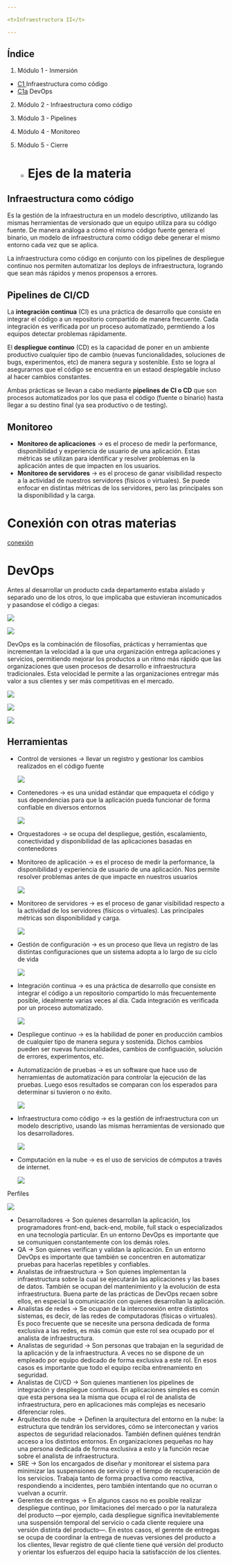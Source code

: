 ```yaml
---

<t>Infraestructura II</t>

---
```

## Índice

1. Módulo 1 - Inmersión
- [C1 ](#c1) Infraestructura como código
- [C1a](#c1a) DevOps
2. Módulo 2 - Infraestructura como código
3. Módulo 3 - Pipelines
4. Módulo 4 - Monitoreo
5. Módulo 5 - Cierre 

    - # Ejes de la materia
## Infraestructura como código <a id='c1'></a>

Es la gestión de la infraestructura en un modelo descriptivo, utilizando las mismas herramientas de versionado que un equipo utiliza para su código fuente. De manera análoga a cómo el mismo código fuente genera el binario, un modelo de infraestructura como código debe generar el mismo entorno cada vez que se aplica.

La infraestructura como código en conjunto con los pipelines de despliegue continuo nos permiten automatizar los deploys de infraestructura, logrando que sean más rápidos y menos propensos a errores.

## Pipelines de CI/CD

La **integración continua** (CI) es una práctica de desarrollo que consiste en integrar el código a un repositorio compartido de manera frecuente. Cada integración es verificada por un proceso automatizado, permtiendo a los equipos detectar problemas rápidamente.

El **despliegue continuo** (CD) es la capacidad de poner en un ambiente productivo cualquier tipo de cambio (nuevas funcionalidades, soluciones de bugs, experimentos, etc) de manera segura y sostenible. Esto se logra al asegurarnos que el código se encuentra en un estaod desplegable incluso al hacer cambios constantes.

Ambas prácticas se llevan a cabo mediante **pipelines de CI o CD** que son procesos automatizados por los que pasa el código (fuente o binario) hasta llegar a su destino final (ya sea productivo o de testing).

## Monitoreo

- **Monitoreo de aplicaciones** → es el proceso de medir la performance, disponibilidad y experiencia de usuario de una aplicación. Estas métricas se utilizan para identificar y resolver problemas en la aplicación antes de que impacten en los usuarios.
- **Monitoreo de servidores** → es el proceso de ganar visibilidad respecto a la actividad de nuestros servidores (físicos o virtuales). Se puede enfocar en distintas métricas de los servidores, pero las principales son la disponibilidad y la carga.

# Conexión con otras materias

[conexión](https://view.genial.ly/60fb526757ce830d9ce57554)

# DevOps <a id='c1a'></a> 

Antes al desarrollar un producto cada departamento estaba aislado y separado uno de los otros, lo que implicaba que estuvieran incomunicados y pasandose el código a ciegas:

![](./img/Untitled.png)

![](./img/Untitled%201.png)

DevOps es la combinación de filosofías, prácticas y herramientas que incrementan la velocidad a la que una organización entrega aplicaciones y servicios, permitiendo mejorar los productos a un ritmo más rápido que las organizaciones que usen procesos de desarrollo e infraestructura tradicionales. Esta velocidad le permite a las organizaciones entregar más valor a sus clientes y ser más competitivas en el mercado.

![](./img/Untitled%202.png)

![](./img/Untitled%203.png)

![](./img/Untitled%204.png)

## Herramientas

- Control de versiones → llevar un registro y gestionar los cambios realizados en el código fuente
    
   ![](./img/Untitled%205.png)
    
- Contenedores → es una unidad estándar que empaqueta el código y sus dependencias para que la aplicación pueda funcionar de forma confiable en diversos entornos
    
    ![](./img/Untitled%206.png)
    
- Orquestadores → se ocupa del despliegue, gestión, escalamiento, conectividad y disponibilidad de las aplicaciones basadas en contenedores
- Monitoreo de aplicación → es el proceso de medir la performance, la disponibilidad y experiencia de usuario de una aplicación. Nos permite resolver problemas antes de que impacte en nuestros usuarios
    
    ![](./img/Untitled%207.png)
    
- Monitoreo de servidores → es el proceso de ganar visibilidad respecto a la actividad de los servidores (físicos o virtuales). Las principales métricas son disponibilidad y carga.
    
    ![](./img/Untitled%208.png)
    
- Gestión de configuración → es un proceso que lleva un registro de las distintas configuraciones que un sistema adopta a lo largo de su ciclo de vida
    
    ![](./img/Untitled%209.png)
    
- Integración continua → es una práctica de desarrollo que consiste en integrar el código a un repositorio compartido lo más frecuentemente posible, idealmente varias veces al día. Cada integración es verificada por un proceso automatizado.
    
    ![](./img/Untitled%2010.png)
    
- Despliegue continuo → es la habilidad de poner en producción cambios de cualquier tipo de manera segura y sostenida. Dichos cambios pueden ser nuevas funcionalidades, cambios de configuación, solución de errores, experimentos, etc.
- Automatización de pruebas → es un software que hace uso de herramientas de automatización para controlar la ejecución de las pruebas. Luego esos resultados se comparan con los esperados para determinar si tuvieron o no éxito.
    
    ![](./img/Untitled%2011.png)
    
- Infraestructura como código → es la gestión de infraestructura con un modelo descriptivo, usando las mismas herramientas de versionado que los desarrolladores.
    
    ![](./img/Untitled%2012.png)
    
- Computación en la nube → es el uso de servicios de cómputos a través de internet.
    
    ![](./img/Untitled%2013.png)
    

Perfiles

![](./img/Untitled%2014.png)

- Desarrolladores → Son quienes desarrollan la aplicación, los programadores front-end, back-end, mobile, full stack o especializados en una tecnología particular. En un entorno DevOps es importante que se comuniquen constantemente con los demás roles.
- QA → Son quienes verifican y validan la aplicación. En un entorno DevOps es importante que también se concentren en automatizar pruebas para hacerlas repetibles y confiables.
- Analistas de infraestructura → Son quienes implementan la infraestructura sobre la cual se ejecutarán las aplicaciones y las bases de datos. También se ocupan del mantenimiento y la evolución de esta infraestructura. Buena parte de las prácticas de DevOps recaen sobre ellos, en especial la comunicación con quienes desarrollan la aplicación.
- Analistas de redes → Se ocupan de la interconexión entre distintos sistemas, es decir, de las redes de computadoras (físicas o virtuales). Es poco frecuente que se necesite una persona dedicada de forma exclusiva a las redes, es más común que este rol sea ocupado por el analista de infraestructura.
- Analistas de seguridad → Son personas que trabajan en la seguridad de la aplicación y de la infraestructura. A veces no se dispone de un empleado por equipo dedicado de forma exclusiva a este rol. En esos casos es importante que todo el equipo reciba entrenamiento en seguridad.
- Analistas de CI/CD → Son quienes mantienen los pipelines de integración y despliegue continuos. En aplicaciones simples es común que esta persona sea la misma que ocupa el rol de analista de infraestructura, pero en aplicaciones más complejas es necesario diferenciar roles.
- Arquitectos de nube → Definen la arquitectura del entorno en la nube: la estructura que tendrán los servidores, cómo se interconectan y varios aspectos de seguridad relacionados. También definen quiénes tendrán acceso a los distintos entornos. En organizaciones pequeñas no hay una persona dedicada de forma exclusiva a esto y la función recae sobre el analista de infraestructura.
- SRE → Son los encargados de diseñar y monitorear el sistema para minimizar las suspensiones de servicio y el tiempo de recuperación de los servicios. Trabaja tanto de forma proactiva como reactiva, respondiendo a incidentes, pero también intentando que no ocurran o vuelvan a ocurrir.
- Gerentes de entregas → En algunos casos no es posible realizar despliegue continuo, por limitaciones del mercado o por la naturaleza del producto —por ejemplo, cada despliegue significa inevitablemente una suspensión temporal del servicio o cada cliente requiere una versión distinta del producto—. En estos casos, el gerente de entregas se ocupa de coordinar la entrega de nuevas versiones del producto a los clientes, llevar registro de qué cliente tiene qué versión del producto y orientar los esfuerzos del equipo hacia la satisfacción de los clientes.


<!-- []() <a id='c1a'></a> -->